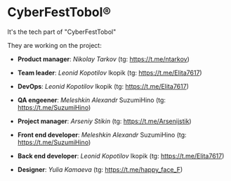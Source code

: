 # CyberFestTobol®

It's the tech part of "CyberFestTobol"

They are working on the project:
- **Product manager**: _Nikolay Tarkov_ (tg: <https://t.me/ntarkov>)

- **Team leader**: _Leonid Kopotilov_ lkopik (tg: <https://t.me/Elita7617>)

- **DevOps**: _Leonid Kopotilov_ lkopik (tg: <https://t.me/Elita7617>)

- **QA engeener**: _Meleshkin Alexandr_ SuzumiHino (tg: <https://t.me/SuzumiHino>)

- **Project manager**: _Arseniy Stikin_ (tg: <https://t.me/Arsenijstik>)

- **Front end developer**: _Meleshkin Alexandr_ SuzumiHino (tg: <https://t.me/SuzumiHino>)

- **Back end developer**: _Leonid Kopotilov_ lkopik (tg: <https://t.me/Elita7617>)

- **Designer**: _Yulia Kamaeva_ (tg: <https://t.me/happy_face_F>)
